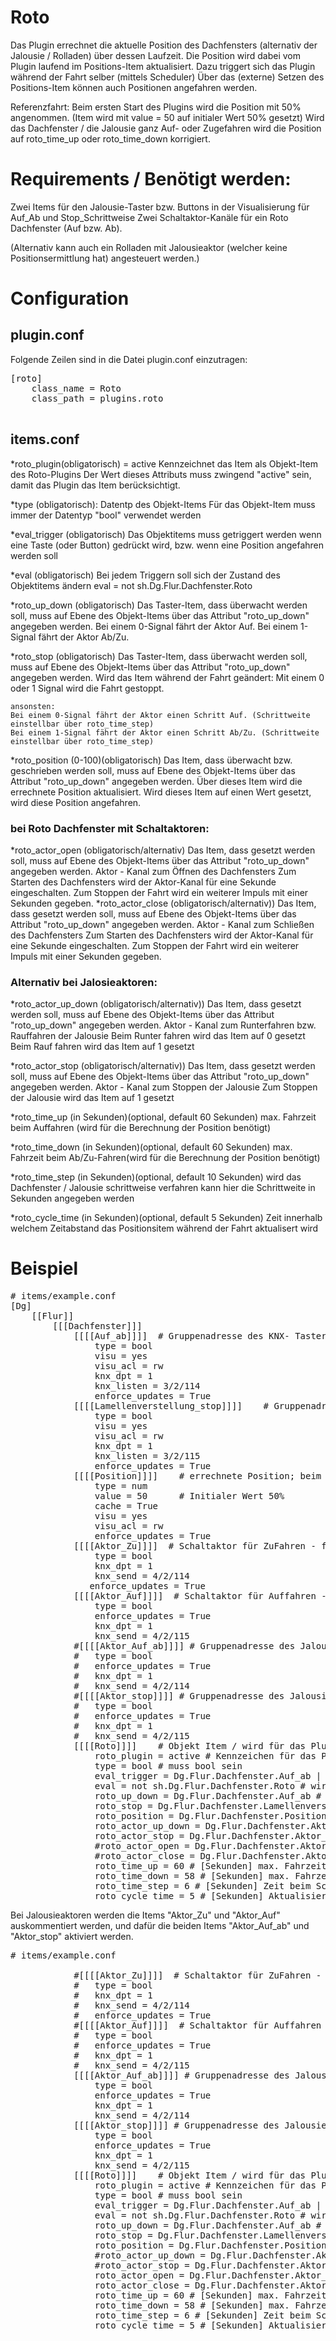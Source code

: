# Roto

Das Plugin errechnet die aktuelle Position des Dachfensters (alternativ der Jalousie / Rolladen) über dessen Laufzeit.
Die Position wird dabei vom Plugin laufend im Positions-Item aktualisiert. Dazu triggert sich das Plugin während der Fahrt selber (mittels Scheduler)
Über das (externe) Setzen des Positions-Item können auch Positionen angefahren werden.

Referenzfahrt:
Beim ersten Start des Plugins wird die Position mit 50% angenommen. (Item wird mit value = 50 auf initialer Wert 50% gesetzt)
Wird das Dachfenster / die Jalousie ganz Auf- oder Zugefahren wird die Position auf roto_time_up oder roto_time_down korrigiert.

# Requirements / Benötigt werden:

Zwei Items für den Jalousie-Taster bzw. Buttons in der Visualisierung für Auf_Ab und Stop_Schrittweise 
Zwei Schaltaktor-Kanäle für ein Roto Dachfenster  (Auf bzw. Ab).

(Alternativ kann auch ein Rolladen mit Jalousieaktor (welcher keine Positionsermittlung hat) angesteuert werden.)

# Configuration

## plugin.conf

Folgende Zeilen sind in die Datei plugin.conf einzutragen:

<pre>
[roto]
    class_name = Roto
    class_path = plugins.roto

</pre>



items.conf
--------------

*roto_plugin(obligatorisch) = active
    Kennzeichnet das Item als Objekt-Item des Roto-Plugins
    Der Wert dieses Attributs muss zwingend "active" sein, damit das Plugin das Item berücksichtigt. 

*type (obligatorisch):
    Datentp des Objekt-Items
    Für das Objekt-Item muss immer der Datentyp "bool" verwendet werden

*eval_trigger (obligatorisch)
    Das Objektitems muss getriggert werden wenn eine Taste (oder Button) gedrückt wird, 
    bzw. wenn eine Position angefahren werden soll
    
*eval (obligatorisch)
    Bei jedem Triggern soll sich der Zustand des Objektitems ändern
    eval = not sh.Dg.Flur.Dachfenster.Roto
    
*roto_up_down (obligatorisch)
    Das Taster-Item, dass überwacht werden soll, muss auf Ebene des Objekt-Items über das Attribut "roto_up_down" angegeben werden.
    Bei einem 0-Signal fährt der Aktor Auf.
    Bei einem 1-Signal fährt der Aktor Ab/Zu.

*roto_stop (obligatorisch)
    Das Taster-Item, dass überwacht werden soll, muss auf Ebene des Objekt-Items über das Attribut "roto_up_down" angegeben werden.
    Wird das Item während der Fahrt geändert:
        Mit einem 0 oder 1 Signal wird die Fahrt gestoppt.
    
    ansonsten:
    Bei einem 0-Signal fährt der Aktor einen Schritt Auf. (Schrittweite einstellbar über roto_time_step)
    Bei einem 1-Signal fährt der Aktor einen Schritt Ab/Zu. (Schrittweite einstellbar über roto_time_step)

*roto_position (0-100)(obligatorisch)
    Das Item, dass überwacht bzw. geschrieben werden soll, muss auf Ebene des Objekt-Items über das Attribut "roto_up_down" angegeben werden.
    Über dieses Item wird die errechnete Position aktualisiert. 
    Wird dieses Item auf einen Wert gesetzt, wird diese Position angefahren.
    
### bei Roto Dachfenster mit Schaltaktoren:
*roto_actor_open (obligatorisch/alternativ)
    Das Item, dass gesetzt werden soll, muss auf Ebene des Objekt-Items über das Attribut "roto_up_down" angegeben werden.
    Aktor - Kanal zum Öffnen des Dachfensters
    Zum Starten des Dachfensters wird der Aktor-Kanal für eine Sekunde eingeschalten. 
    Zum Stoppen der Fahrt wird ein weiterer Impuls mit einer Sekunden gegeben.
*roto_actor_close (obligatorisch/alternativ))
    Das Item, dass gesetzt werden soll, muss auf Ebene des Objekt-Items über das Attribut "roto_up_down" angegeben werden.
    Aktor - Kanal zum Schließen des Dachfensters
    Zum Starten des Dachfensters wird der Aktor-Kanal für eine Sekunde eingeschalten. 
    Zum Stoppen der Fahrt wird ein weiterer Impuls mit einer Sekunden gegeben.
    
### Alternativ bei Jalosieaktoren:
*roto_actor_up_down (obligatorisch/alternativ))
    Das Item, dass gesetzt werden soll, muss auf Ebene des Objekt-Items über das Attribut "roto_up_down" angegeben werden.
    Aktor - Kanal zum Runterfahren bzw. Rauffahren der Jalousie
    Beim Runter fahren wird das Item auf 0 gesetzt
    Beim Rauf fahren wird das Item auf 1 gesetzt

*roto_actor_stop (obligatorisch/alternativ))
    Das Item, dass gesetzt werden soll, muss auf Ebene des Objekt-Items über das Attribut "roto_up_down" angegeben werden.
    Aktor - Kanal zum Stoppen der Jalousie
    Zum Stoppen der Jalousie wird das Item auf 1 gesetzt
    
*roto_time_up (in Sekunden)(optional, default 60 Sekunden)
    max. Fahrzeit beim Auffahren (wird für die Berechnung der Position benötigt)
    
*roto_time_down (in Sekunden)(optional, default 60 Sekunden)
    max. Fahrzeit beim Ab/Zu-Fahren(wird für die Berechnung der Position benötigt)
    
*roto_time_step (in Sekunden)(optional, default 10 Sekunden)
    wird das Dachfenster / Jalousie schrittweise verfahren kann hier die Schrittweite in Sekunden angegeben werden
    
*roto_cycle_time (in Sekunden)(optional, default 5 Sekunden)
    Zeit innerhalb welchem Zeitabstand das Positionsitem während der Fahrt aktualisert wird

# Beispiel

<pre>
# items/example.conf
[Dg]    
    [[Flur]]
        [[[Dachfenster]]]
			[[[[Auf_ab]]]]  # Gruppenadresse des KNX- Taster oder Button in Visu
				type = bool
				visu = yes
				visu_acl = rw
                knx_dpt = 1
				knx_listen = 3/2/114
				enforce_updates = True
			[[[[Lamellenverstellung_stop]]]]    # Gruppenadresse des KNX- Taster oder Button in Visu
				type = bool
				visu = yes
				visu_acl = rw
                knx_dpt = 1
				knx_listen = 3/2/115
				enforce_updates = True
			[[[[Position]]]]    # errechnete Position; beim Setzen dieses Items wird diese Position angefahren 0-100
				type = num
                value = 50      # Initialer Wert 50%
                cache = True
				visu = yes
				visu_acl = rw
                enforce_updates = True
			[[[[Aktor_Zu]]]]  # Schaltaktor für ZuFahren - für Roto Dachfenster!!
				type = bool
				knx_dpt = 1
				knx_send = 4/2/114
               enforce_updates = True
			[[[[Aktor_Auf]]]]  # Schaltaktor für Auffahren - für Roto Dachfenster!!
				type = bool
				enforce_updates = True
				knx_dpt = 1
				knx_send = 4/2/115
            #[[[[Aktor_Auf_ab]]]] # Gruppenadresse des Jalousieaktors
			#	type = bool
			#	enforce_updates = True
			#	knx_dpt = 1
			#	knx_send = 4/2/114
			#[[[[Aktor_stop]]]] # Gruppenadresse des Jalousieaktors
			#	type = bool
			#	enforce_updates = True
			#	knx_dpt = 1
			#	knx_send = 4/2/115
			[[[[Roto]]]]    # Objekt Item / wird für das Plugin benötigt!!
				roto_plugin = active # Kennzeichen für das Plugin
				type = bool # muss bool sein
				eval_trigger = Dg.Flur.Dachfenster.Auf_ab | Dg.Flur.Dachfenster.Lamellenverstellung_stop | Dg.Flur.Dachfenster.Position # Triggern des Items wenn Taster gedrückt wird
				eval = not sh.Dg.Flur.Dachfenster.Roto # wird für das Plugin benötigt
				roto_up_down = Dg.Flur.Dachfenster.Auf_ab # Taster 0 ab ; 1 auf
				roto_stop = Dg.Flur.Dachfenster.Lamellenverstellung_stop # Stop oder 0 Schritt ab ; 1 Schritt auf
				roto_position = Dg.Flur.Dachfenster.Position # aktuelle Position oder Position anfahren 0-100
				roto_actor_up_down = Dg.Flur.Dachfenster.Aktor_Auf_ab # Item GA des Jalousiekators
				roto_actor_stop = Dg.Flur.Dachfenster.Aktor_stop # Item GA des Jalousiekators
                #roto_actor_open = Dg.Flur.Dachfenster.Aktor_Auf  # Item Schaltaktor für Roto Dachfenster!!
				#roto_actor_close = Dg.Flur.Dachfenster.Aktor_Zu # Item Schaltaktor für Roto Dachfenster!!
				roto_time_up = 60 # [Sekunden] max. Fahrzeit beim Auffahren
				roto_time_down = 58 # [Sekunden] max. Fahrzeit beim Ab(Zu)fahren
				roto_time_step = 6 # [Sekunden] Zeit beim Schrittweise fahren
                roto_cycle_time = 5 # [Sekunden] Aktualisierungsintervall des Positionsitems
</pre>

Bei Jalousieaktoren werden die Items "Aktor_Zu" und "Aktor_Auf" auskommentiert werden, und dafür die beiden Items "Aktor_Auf_ab" und "Aktor_stop" aktiviert werden.

<pre>
# items/example.conf

			#[[[[Aktor_Zu]]]]  # Schaltaktor für ZuFahren - für Roto Dachfenster!!
			#	type = bool
			#	knx_dpt = 1
	 		#	knx_send = 4/2/114
			#	enforce_updates = True
			#[[[[Aktor_Auf]]]]  # Schaltaktor für Auffahren - für Roto Dachfenster!!
			#	type = bool
			#	enforce_updates = True
			#	knx_dpt = 1
			#	knx_send = 4/2/115
            [[[[Aktor_Auf_ab]]]] # Gruppenadresse des Jalousieaktors
				type = bool
				enforce_updates = True
				knx_dpt = 1
				knx_send = 4/2/114
			[[[[Aktor_stop]]]] # Gruppenadresse des Jalousieaktors
				type = bool
				enforce_updates = True
				knx_dpt = 1
				knx_send = 4/2/115
			[[[[Roto]]]]    # Objekt Item / wird für das Plugin benötigt!!
				roto_plugin = active # Kennzeichen für das Plugin
				type = bool # muss bool sein
				eval_trigger = Dg.Flur.Dachfenster.Auf_ab | Dg.Flur.Dachfenster.Lamellenverstellung_stop | Dg.Flur.Dachfenster.Position # Triggern des Items wenn Taster gedrückt wird
				eval = not sh.Dg.Flur.Dachfenster.Roto # wird für das Plugin benötigt
				roto_up_down = Dg.Flur.Dachfenster.Auf_ab # Taster 0 ab ; 1 auf
				roto_stop = Dg.Flur.Dachfenster.Lamellenverstellung_stop # Stop oder 0 Schritt ab ; 1 Schritt auf
				roto_position = Dg.Flur.Dachfenster.Position # aktuelle Position oder Position anfahren 0-100
				#roto_actor_up_down = Dg.Flur.Dachfenster.Aktor_Auf_ab # Item GA des Jalousiekators
				#roto_actor_stop = Dg.Flur.Dachfenster.Aktor_stop # Item GA des Jalousiekators
                roto_actor_open = Dg.Flur.Dachfenster.Aktor_Auf  # Item Schaltaktor für Roto Dachfenster!!
				roto_actor_close = Dg.Flur.Dachfenster.Aktor_Zu # Item Schaltaktor für Roto Dachfenster!!
				roto_time_up = 60 # [Sekunden] max. Fahrzeit beim Auffahren
				roto_time_down = 58 # [Sekunden] max. Fahrzeit beim Ab(Zu)fahren
				roto_time_step = 6 # [Sekunden] Zeit beim Schrittweise fahren
                roto_cycle_time = 5 # [Sekunden] Aktualisierungsintervall des Positionsitems
</pre>

